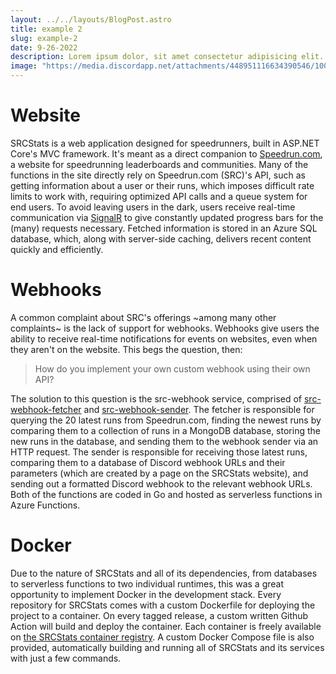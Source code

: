 ```yaml
---
layout: ../../layouts/BlogPost.astro
title: example 2
slug: example-2
date: 9-26-2022
description: Lorem ipsum dolor, sit amet consectetur adipisicing elit. Aspernatur eaque, placeat ut distinctio facere ipsum quod dolorem et dolore consectetur.
image: "https://media.discordapp.net/attachments/448951116634390546/1002738729888268348/IMG_7184.jpg?width=507&height=676"
---
```


# Website

SRCStats is a web application designed for speedrunners, built in ASP.NET Core's MVC framework. It's meant as a direct companion to [Speedrun.com](https://www.speedrun.com), a website for speedrunning leaderboards and communities. Many of the functions in the site directly rely on Speedrun.com (SRC)'s API, such as getting information about a user or their runs, which imposes difficult rate limits to work with, requiring optimized API calls and a queue system for end users. To avoid leaving users in the dark, users receive real-time communication via [SignalR](https://dotnet.microsoft.com/en-us/apps/aspnet/signalr) to give constantly updated progress bars for the (many) requests necessary. Fetched information is stored in an Azure SQL database, which, along with server-side caching, delivers recent content quickly and efficiently.

# Webhooks

A common complaint about SRC's offerings ~among many other complaints~ is the lack of support for webhooks. Webhooks give users the ability to receive real-time notifications for events on websites, even when they aren't on the website. This begs the question, then:

> How do you implement your own custom webhook using their own API?

The solution to this question is the src-webhook service, comprised of [src-webhook-fetcher](https://github.com/SRCStats/src-webhook-fetcher) and [src-webhook-sender](https://github.com/SRCStats/src-webhook-sender). The fetcher is responsible for querying the 20 latest runs from Speedrun.com, finding the newest runs by comparing them to a collection of runs in a MongoDB database, storing the new runs in the database, and sending them to the webhook sender via an HTTP request. The sender is responsible for receiving those latest runs, comparing them to a database of Discord webhook URLs and their parameters (which are created by a page on the SRCStats website), and sending out a formatted Discord webhook to the relevant webhook URLs. Both of the functions are coded in Go and hosted as serverless functions in Azure Functions.

# Docker

Due to the nature of SRCStats and all of its dependencies, from databases to serverless functions to two individual runtimes, this was a great opportunity to implement Docker in the development stack. Every repository for SRCStats comes with a custom Dockerfile for deploying the project to a container. On every tagged release, a custom written Github Action will build and deploy the container. Each container is freely available on [the SRCStats container registry](https://github.com/orgs/SRCStats/packages). A custom Docker Compose file is also provided, automatically building and running all of SRCStats and its services with just a few commands.